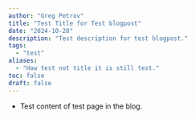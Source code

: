 ```yaml
---
author: "Greg Petrov"
title: "Test Title for Test blogpost"
date: "2024-10-28"
description: "Test description for test blogpost."
tags:
  - "test"
aliases:
  - "How test not title it is still test."
toc: false
draft: false
---
```


- Test content of test page in the blog.
